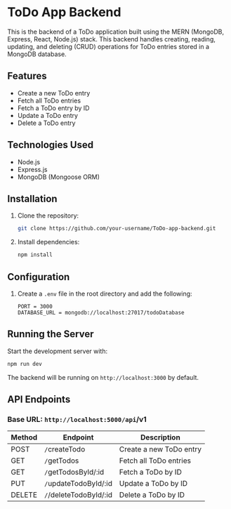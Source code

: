 # ToDo App Backend

This is the backend of a ToDo application built using the MERN (MongoDB, Express, React, Node.js) stack. This backend handles creating, reading, updating, and deleting (CRUD) operations for ToDo entries stored in a MongoDB database.

## Features

- Create a new ToDo entry
- Fetch all ToDo entries
- Fetch a ToDo entry by ID
- Update a ToDo entry
- Delete a ToDo entry

## Technologies Used

- Node.js
- Express.js
- MongoDB (Mongoose ORM)

## Installation

1. Clone the repository:
   ```sh
   git clone https://github.com/your-username/ToDo-app-backend.git
   ```
2. Install dependencies:
   ```sh
   npm install
   ```

## Configuration

1. Create a `.env` file in the root directory and add the following:
   ```env
   PORT = 3000
   DATABASE_URL = mongodb://localhost:27017/todoDatabase
   ```

## Running the Server

Start the development server with:

```sh
npm run dev
```

The backend will be running on `http://localhost:3000` by default.

## API Endpoints

### Base URL: `http://localhost:5000/api`/v1

| Method | Endpoint                     | Description             |
| ------ | ---------------------------- | ----------------------- |
| POST   | `/`createTodo                | Create a new ToDo entry |
| GET    | `/`getTodos                  | Fetch all ToDo entries  |
| GET    | `/`getTodosById/\:id         | Fetch a ToDo by ID      |
| PUT    | `/`updateTodoById/\:id       | Update a ToDo by ID     |
| DELETE | `/`/deleteTodoById/\:id&#xD; | Delete a ToDo by ID     |



|   |   |
| - | - |

